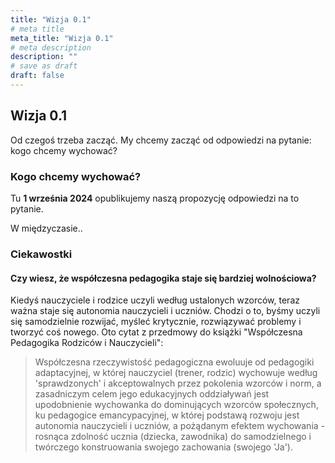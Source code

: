 ```yaml
---
title: "Wizja 0.1"
# meta title
meta_title: "Wizja 0.1"
# meta description
description: ""
# save as draft
draft: false
---
```

## Wizja 0.1

Od czegoś trzeba zacząć. My chcemy zacząć od odpowiedzi na pytanie: kogo chcemy wychować?

### Kogo chcemy wychować? 

Tu **1 września 2024** opublikujemy naszą propozycję odpowiedzi na to pytanie.

W międzyczasie.. 

### Ciekawostki

#### Czy wiesz, że współczesna pedagogika staje się bardziej wolnościowa? 

Kiedyś nauczyciele i rodzice uczyli według ustalonych wzorców, teraz ważna staje się autonomia nauczycieli i uczniów. Chodzi o to, byśmy uczyli się samodzielnie rozwijać, myśleć krytycznie, rozwiązywać problemy i tworzyć coś nowego. Oto cytat z przedmowy do książki "Współczesna Pedagogika Rodziców i Nauczycieli":

> Współczesna rzeczywistość pedagogiczna ewoluuje od pedagogiki adaptacyjnej, w której nauczyciel (trener, rodzic) wychowuje według 'sprawdzonych' i akceptowalnych przez pokolenia wzorców i norm, a zasadniczym celem jego edukacyjnych oddziaływań jest upodobnienie wychowanka do dominujących wzorców społecznych, ku pedagogice emancypacyjnej, w której podstawą rozwoju jest autonomia nauczycieli i uczniów, a pożądanym efektem wychowania - rosnąca zdolność ucznia (dziecka, zawodnika) do samodzielnego i twórczego konstruowania swojego zachowania (swojego 'Ja').